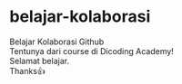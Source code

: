 # belajar-kolaborasi
Belajar Kolaborasi Github<br>
Tentunya dari course di Dicoding Academy!<br>
Selamat belajar.<br>
Thanks👍
